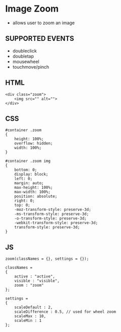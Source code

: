 # Image Zoom

- allows user to zoom an image

## SUPPORTED EVENTS

- doubleclick
- doubletap
- mousewheel
- touchmove/pinch

## HTML

    <div class="zoom">
        <img src="" alt="">
    </div>

## CSS

    #container .zoom  
    {  
        height: 100%; 
        overflow: hidden;
        width: 100%;  
    }

    #container .zoom img
    {
        bottom: 0;
        display: block;
        left: 0;
        margin: auto;
        max-height: 100%;
        max-width: 100%;
        position: absolute;
        right: 0;
        top: 0;
        -moz-transform-style: preserve-3d;
        -ms-transform-style: preserve-3d;
        -o-transform-style: preserve-3d;
        -webkit-transform-style: preserve-3d;
        transform-style: preserve-3d;
    }

## JS

    zoom(classNames = {}, settings = {});

    classNames =
    {
        active : "active",
        visible : "visible",
        zoom : "zoom"
    };

    settings = 
    {
        scaleDefault : 2,
        scaleDifference : 0.5, // used for wheel zoom
        scaleMax : 10,
        scaleMin : 1
    };
